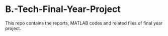 # B.-Tech-Final-Year-Project
This repo contains the reports, MATLAB codes and related files of final year project.  
